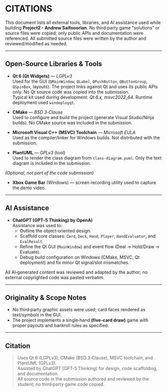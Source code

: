 # CITATIONS

This document lists all external tools, libraries, and AI assistance used while building **Project2 - Andrew Saifnoorian**. No third‑party game “solutions” or source files were copied; only public APIs and documentation were referenced. All submitted source files were written by the author and reviewed/modified as needed.

---

## Open‑Source Libraries & Tools

- **Qt 6 (Qt Widgets)** — _LGPLv3_  
  Used for the GUI (`QMainWindow`, `QLabel`, `QPushButton`, `QButtonGroup`, `QSpinBox`, layouts). The project links against Qt and uses its public APIs only. No Qt source code was copied into the submission.  
  Typical kit used during development: _Qt 6.x, msvc2022_64_. Runtime deployment used `windeployqt`.

- **CMake** — _BSD 3‑Clause_  
  Used to configure and build the project (generate Visual Studio/Ninja builds). No CMake source was included in the submission.

- **Microsoft Visual C++ (MSVC) Toolchain** — _Microsoft EULA_  
  Used as the compiler/linker for Windows builds. Not distributed with the submission.

- **PlantUML** — _GPLv3_ (tool)  
  Used to render the class diagram from `class-diagram.puml`. Only the text diagram is included in the submission.

_(Optional, not part of the code submission)_

- **Xbox Game Bar** (Windows) — screen recording utility used to capture the demo video.

---

## AI Assistance

- **ChatGPT (GPT-5 Thinking) by OpenAI**  
  Assistance was used to:
  - Outline the object‑oriented design.
  - Scaffold core classes: `Card`, `Deck`, `Hand`, `Player`, `HandEvaluator`, and `EvalResult`.
  - Refine the Qt GUI (`MainWindow`) and event flow (Deal → Hold/Draw → Evaluate).
  - Debug build configuration on Windows (CMake, MSVC, Qt deployment) and fix minor Qt signal/slot mismatches.

All AI‑generated content was reviewed and adapted by the author; no external copyrighted code was pasted verbatim.

---

## Originality & Scope Notes

- No third‑party graphic assets were used; card faces rendered as text/symbols in the GUI.
- The project implements a single‑hand **(five‑card draw)** game with proper payouts and bankroll rules as specified.

---

## Citation

> Uses Qt 6 (LGPLv3), CMake (BSD 3‑Clause), MSVC toolchain, and PlantUML (GPLv3).  
> Assisted by ChatGPT (GPT-5 Thinking) for design, code scaffolding, and documentation.  
> All source code in the submission authored and reviewed by the student; no third‑party game code copied.
